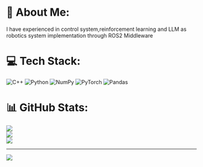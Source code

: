# 💫 About Me:
I have experienced in control system,reinforcement learning and LLM as robotics system implementation through ROS2 Middleware<br>

# 💻 Tech Stack:
![C++](https://img.shields.io/badge/c++-%2300599C.svg?style=for-the-badge&logo=c%2B%2B&logoColor=white) ![Python](https://img.shields.io/badge/python-3670A0?style=for-the-badge&logo=python&logoColor=ffdd54) ![NumPy](https://img.shields.io/badge/numpy-%23013243.svg?style=for-the-badge&logo=numpy&logoColor=white) ![PyTorch](https://img.shields.io/badge/PyTorch-%23EE4C2C.svg?style=for-the-badge&logo=PyTorch&logoColor=white) ![Pandas](https://img.shields.io/badge/pandas-%23150458.svg?style=for-the-badge&logo=pandas&logoColor=white)
# 📊 GitHub Stats:
![](https://github-readme-stats.vercel.app/api?username=badriawan&theme=vue-dark&hide_border=false&include_all_commits=false&count_private=false)<br/>
![](https://github-readme-streak-stats.herokuapp.com/?user=badriawan&theme=vue-dark&hide_border=false)<br/>
![](https://github-readme-stats.vercel.app/api/top-langs/?username=badriawan&theme=vue-dark&hide_border=false&include_all_commits=false&count_private=false&layout=compact)

---
[![](https://visitcount.itsvg.in/api?id=badriawan&icon=0&color=0)](https://visitcount.itsvg.in)

<!-- Proudly created with GPRM ( https://gprm.itsvg.in ) -->
